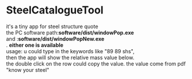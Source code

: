 # SteelCatalogueTool
it's a tiny app for  steel structure quote <br>
the PC software path:**software/dist/windowPop.exe** <br>
and :**software/dist/windowPopNew.exe** <br>.
**either one is available** <br>
usage: u could type in the keywords like "89 89 shs",<br>
then the app will show the relative mass value below.<br>
the double click on the row could copy the value.
the value come from pdf "know your steel"
